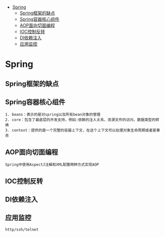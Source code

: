 - [Spring](#Spring)
	- [Spring框架的缺点](#Spring框架的缺点)
	- [Spring容器核心组件](#Spring容器核心组件)
	- [AOP面向切面编程](#AOP面向切面编程)
	- [IOC控制反转](#IOC控制反转)
	- [DI依赖注入](#DI依赖注入)
	- [应用监控](#应用监控)

# Spring
## Spring框架的缺点

## Spring容器核心组件
```
1. beans：表示的是对spring以及所有bean对象的管理
2. core：包含了最底层的开发支持，例如:依赖的注入关系，资源文件的访问，数据类型的转换
3. context：提供的是一个完整的容器上下文，在这个上下文可以处理对象生命周期或者是事务
```

## AOP面向切面编程
```
Spring中使用AspectJ注解和XML配置两种方式实现AOP
```

## IOC控制反转

## DI依赖注入

## 应用监控
```
http/ssh/telnet
```

